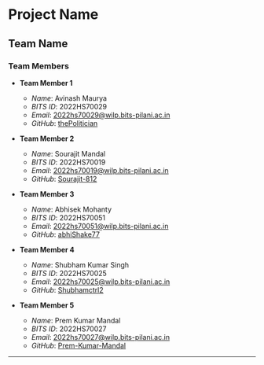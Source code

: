 # Project Name

## Team Name

### Team Members
- **Team Member 1**
  - *Name*: Avinash Maurya
  - *BITS ID*: 2022HS70029
  - *Email*: 2022hs70029@wilp.bits-pilani.ac.in
  - *GitHub*: [thePolitician](https://github.com/thePolitician)

- **Team Member 2**
  - *Name*: Sourajit Mandal
  - *BITS ID*: 2022HS70019
  - *Email*: 2022hs70019@wilp.bits-pilani.ac.in
  - *GitHub*: [Sourajit-812](https://github.com/Sourajit-812)

- **Team Member 3**
  - *Name*: Abhisek Mohanty
  - *BITS ID*: 2022HS70051
  - *Email*: 2022hs70051@wilp.bits-pilani.ac.in
  - *GitHub*: [abhiShake77](https://github.com/abhiShake77)

- **Team Member 4**
  - *Name*: Shubham Kumar Singh
  - *BITS ID*: 2022HS70025
  - *Email*: 2022hs70025@wilp.bits-pilani.ac.in
  - *GitHub*: [Shubhamctrl2](https://github.com/Shubhamctrl2)
 
- **Team Member 5**
  - *Name*: Prem Kumar Mandal
  - *BITS ID*: 2022HS70027
  - *Email*: 2022hs70027@wilp.bits-pilani.ac.in
  - *GitHub*: [Prem-Kumar-Mandal](https://github.com/Prem-Kumar-Mandal)

---
